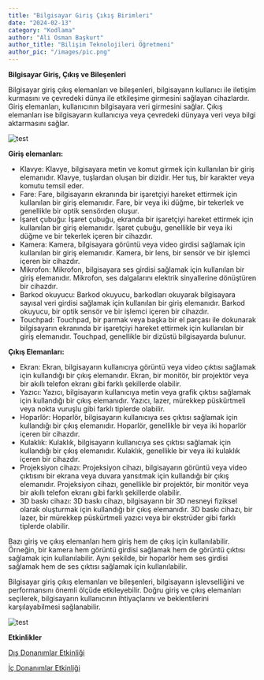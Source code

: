 ```yaml
---
title: "Bilgisayar Giriş Çıkış Birimleri"
date: "2024-02-13"
category: "Kodlama"
author: "Ali Osman Başkurt"
author_title: "Bilişim Teknolojileri Öğretmeni"
author_pic: "/images/pic.png"
---
```


**Bilgisayar Giriş, Çıkış ve Bileşenleri**

Bilgisayar giriş çıkış elemanları ve bileşenleri, bilgisayarın kullanıcı ile iletişim kurmasını ve çevredeki dünya ile etkileşime girmesini sağlayan cihazlardır. Giriş elemanları, kullanıcının bilgisayara veri girmesini sağlar. Çıkış elemanları ise bilgisayarın kullanıcıya veya çevredeki dünyaya veri veya bilgi aktarmasını sağlar.

![test](/images/Resim2.jpg)

**Giriş elemanları:**

- Klavye: Klavye, bilgisayara metin ve komut girmek için kullanılan bir giriş elemanıdır. Klavye, tuşlardan oluşan bir dizidir. Her tuş, bir karakter veya komutu temsil eder.
- Fare: Fare, bilgisayarın ekranında bir işaretçiyi hareket ettirmek için kullanılan bir giriş elemanıdır. Fare, bir veya iki düğme, bir tekerlek ve genellikle bir optik sensörden oluşur.
- İşaret çubuğu: İşaret çubuğu, ekranda bir işaretçiyi hareket ettirmek için kullanılan bir giriş elemanıdır. İşaret çubuğu, genellikle bir veya iki düğme ve bir tekerlek içeren bir cihazdır.
- Kamera: Kamera, bilgisayara görüntü veya video girdisi sağlamak için kullanılan bir giriş elemanıdır. Kamera, bir lens, bir sensör ve bir işlemci içeren bir cihazdır.
- Mikrofon: Mikrofon, bilgisayara ses girdisi sağlamak için kullanılan bir giriş elemanıdır. Mikrofon, ses dalgalarını elektrik sinyallerine dönüştüren bir cihazdır.
- Barkod okuyucu: Barkod okuyucu, barkodları okuyarak bilgisayara sayısal veri girdisi sağlamak için kullanılan bir giriş elemanıdır. Barkod okuyucu, bir optik sensör ve bir işlemci içeren bir cihazdır.
- Touchpad: Touchpad, bir parmak veya başka bir el parçası ile dokunarak bilgisayarın ekranında bir işaretçiyi hareket ettirmek için kullanılan bir giriş elemanıdır. Touchpad, genellikle bir dizüstü bilgisayarda bulunur.

**Çıkış Elemanları:**

- Ekran: Ekran, bilgisayarın kullanıcıya görüntü veya video çıktısı sağlamak için kullandığı bir çıkış elemanıdır. Ekran, bir monitör, bir projektör veya bir akıllı telefon ekranı gibi farklı şekillerde olabilir.
- Yazıcı: Yazıcı, bilgisayarın kullanıcıya metin veya grafik çıktısı sağlamak için kullandığı bir çıkış elemanıdır. Yazıcı, lazer, mürekkep püskürtmeli veya nokta vuruşlu gibi farklı tiplerde olabilir.
- Hoparlör: Hoparlör, bilgisayarın kullanıcıya ses çıktısı sağlamak için kullandığı bir çıkış elemanıdır. Hoparlör, genellikle bir veya iki hoparlör içeren bir cihazdır.
- Kulaklık: Kulaklık, bilgisayarın kullanıcıya ses çıktısı sağlamak için kullandığı bir çıkış elemanıdır. Kulaklık, genellikle bir veya iki kulaklık içeren bir cihazdır.
- Projeksiyon cihazı: Projeksiyon cihazı, bilgisayarın görüntü veya video çıktısını bir ekrana veya duvara yansıtmak için kullandığı bir çıkış elemanıdır. Projeksiyon cihazı, genellikle bir projektör, bir monitör veya bir akıllı telefon ekranı gibi farklı şekillerde olabilir.
- 3D baskı cihazı: 3D baskı cihazı, bilgisayarın bir 3D nesneyi fiziksel olarak oluşturmak için kullandığı bir çıkış elemanıdır. 3D baskı cihazı, bir lazer, bir mürekkep püskürtmeli yazıcı veya bir ekstrüder gibi farklı tiplerde olabilir.

Bazı giriş ve çıkış elemanları hem giriş hem de çıkış için kullanılabilir. Örneğin, bir kamera hem görüntü girdisi sağlamak hem de görüntü çıktısı sağlamak için kullanılabilir. Aynı şekilde, bir hoparlör hem ses girdisi sağlamak hem de ses çıktısı sağlamak için kullanılabilir.

Bilgisayar giriş çıkış elemanları ve bileşenleri, bilgisayarın işlevselliğini ve performansını önemli ölçüde etkileyebilir. Doğru giriş ve çıkış elemanları seçilerek, bilgisayarın kullanıcının ihtiyaçlarını ve beklentilerini karşılayabilmesi sağlanabilir.

![test](/images/Resim1.jpg)

**Etkinlikler**

[Dış Donanımlar Etkinliği](https://learningapps.org/tools/71/36/watch?id=p42tqgpbc16)

[İç Donanımlar Etkinliği](https://learningapps.org/tools/71/36/watch?id=pusoje2rn16)
